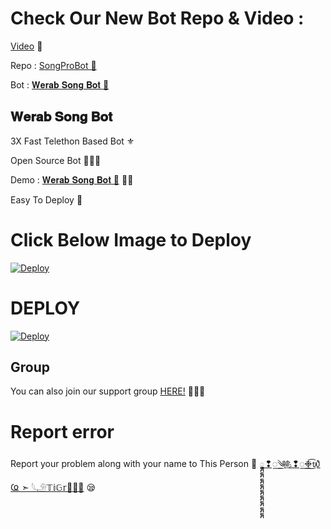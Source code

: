 # Check Our New Bot Repo & Video :

[Video](https://youtu.be/3pN0W4KzzNY) 🎥

Repo : [SongProBot 🎻](https://GitHub.Com/TamilBots/SongPlayRoBot)

Bot : [𝐖𝐞𝐫𝐚𝐛 𝐒𝐨𝐧𝐠 𝐁𝐨𝐭 🧚‍](https://t.me/WerabSong_bot)

## 𝐖𝐞𝐫𝐚𝐛 𝐒𝐨𝐧𝐠 𝐁𝐨𝐭
3X Fast Telethon Based Bot ⚜

Open Source Bot 👨🏻‍💻

Demo : [𝐖𝐞𝐫𝐚𝐛 𝐒𝐨𝐧𝐠 𝐁𝐨𝐭  🎻](https://t.me/WerabSong_bot) 💃🏻

Easy To Deploy 🤗

# Click Below Image to Deploy
[![Deploy](https://telegra.ph/file/9d337b3414bbf8e39ba79.jpg)](https://heroku.com/deploy?template=https://github.com/IVETRI/SongPlayRoBot.git)
# DEPLOY
[![Deploy](https://www.herokucdn.com/deploy/button.svg)](https://heroku.com/deploy?template=https://github.com/IVETRI/SongPlayRoBot.git)

## Group
You can also join our support group [HERE!](https://t.me/WerabliAnlar) 👨🏻‍💻

# Report error
Report your problem along with your name to This Person 📲 [𑲭𑲭𑲭𑲭𑲭𑲭𑲭𑲭𑲭❢꯭༄‌༅‌҉.❢꯭‌❉͜͡᭙Ҩ ➣ 𓆩𓄂𝕋𝕚𝔾𝕣👑🧑‍💻](https://t.me/ismiyev95) 😪



